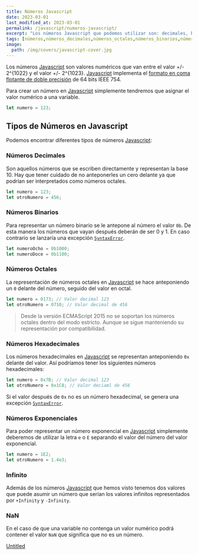 ```yaml
---
title: Números Javascript
date: 2023-03-01
last_modified_at: 2023-03-01
permalink: /javascript/numeros-javascript/
excerpt: "Los números Javascript que podemos utilizar son: decimales, binarios, octales, hexadeciamles y exponenciales. Además tenemos los valores adicionales +Inifinity, -Infinity y NaN."
tags: [números,números_decimales,números_octales,números_binarios,números_hexadecimales,números_exponenciales,nan,infinity]
image:
  path: /img/covers/javascript-cover.jpg
---
```


Los números [Javascript](https://www.manualweb.net/javascript/) son valores numéricos que van entre el valor +/- 2^{1022} y el valor +/- 2^{1023}.  [Javascript](https://www.manualweb.net/javascript/) implementa el [formato en coma flotante de doble precisión](https://es.wikipedia.org/wiki/Formato_en_coma_flotante_de_doble_precisi%C3%B3n) de 64 bits IEEE 754.


Para crear un número en [Javascript](https://www.manualweb.net/javascript/) simplemente tendremos que asignar el valor numérico a una variable.


```javascript
let numero = 123;
```


## Tipos de Números en Javascript


Podemos encontrar diferentes tipos de números [Javascript](https://www.manualweb.net/javascript/):


### Números Decimales


Son aquellos números que se escriben directamente y representan la base 10. Hay que tener cuidado de no anteponerles un cero delante ya que podrían ser interpretados como números octales.


```javascript
let numero = 123;
let otroNumero = 456;
```


### Números Binarios


Para representar un número binario se le antepone al número el valor `0b`. De esta manera los números que vayan después deberán de ser 0 y 1. En caso contrario se lanzaría una excepción [`SyntaxError`](https://www.w3api.com/Javascript/SyntaxError/).


```javascript
let numeroOcho = 0b1000;
let numeroDoce = 0b1100;
```


### Números Octales


La representación de números octales en [Javascript](https://www.manualweb.net/javascript/) se hace anteponiendo un `0` delante del número, seguido del valor en octal.


```javascript
let numero = 0173; // Valor decimal 123
let otroNumero = 0710; // Valor decimal de 456
```


> Desde la versión ECMAScript 2015 no se soportan los números octales dentro del modo estricto. Aunque se sigue manteniendo su representación por compatibilidad.


### Números Hexadecimales


Los números hexadecimales en [Javascript](https://www.manualweb.net/javascript/) se representan anteponiendo `0x` delante del valor. Así podríamos tener los siguientes números hexadecimales:


```javascript
let numero = 0x7B; // Valor decimal 123
let otroNumero = 0x1C8; // Valor deciaml de 456
```


Si el valor después de `0x` no es un número hexadecimal, se genera una excepción [`SyntaxError`](https://www.w3api.com/Javascript/SyntaxError/).


### Números Exponenciales


Para poder representar un número exponencial en [Javascript](https://www.manualweb.net/javascript/) simplemente deberemos de utilizar la letra `e` o `E` separando el valor del número del valor exponencial.


```javascript
let numero = 1E2;
let otroNumero = 1.4e3;
```


### Infinito


Además de los números [Javascript](https://www.manualweb.net/javascript/) que hemos visto tenemos dos valores que puede asumir un número que serían los valores infinitos representados por `+Infinity` y `-Infinity`.


### NaN


En el caso de que una variable no contenga un valor numérico podrá contener el valor `NaN` que significa que no es un número.


[Untitled](d15f9ca2-e7ae-44d6-9355-c8a2f3c343f1)

